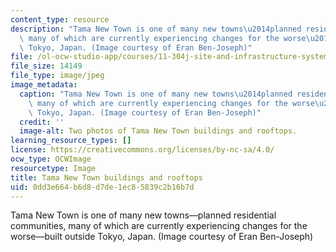 ```yaml
---
content_type: resource
description: "Tama New Town is one of many new towns\u2014planned residential communities,\
  \ many of which are currently experiencing changes for the worse\u2014built outside\
  \ Tokyo, Japan. (Image courtesy of Eran Ben-Joseph)"
file: /ol-ocw-studio-app/courses/11-304j-site-and-infrastructure-systems-planning-spring-2009/0dd3e664b6d8d7de1ec85839c2b16b7d_11-304js09-th.jpg
file_size: 14149
file_type: image/jpeg
image_metadata:
  caption: "Tama New Town is one of many new towns\u2014planned residential communities,\
    \ many of which are currently experiencing changes for the worse\u2014built outside\
    \ Tokyo, Japan. (Image courtesy of Eran Ben-Joseph)"
  credit: ''
  image-alt: Two photos of Tama New Town buildings and rooftops.
learning_resource_types: []
license: https://creativecommons.org/licenses/by-nc-sa/4.0/
ocw_type: OCWImage
resourcetype: Image
title: Tama New Town buildings and rooftops
uid: 0dd3e664-b6d8-d7de-1ec8-5839c2b16b7d
---
```

Tama New Town is one of many new towns—planned residential communities, many of which are currently experiencing changes for the worse—built outside Tokyo, Japan. (Image courtesy of Eran Ben-Joseph)